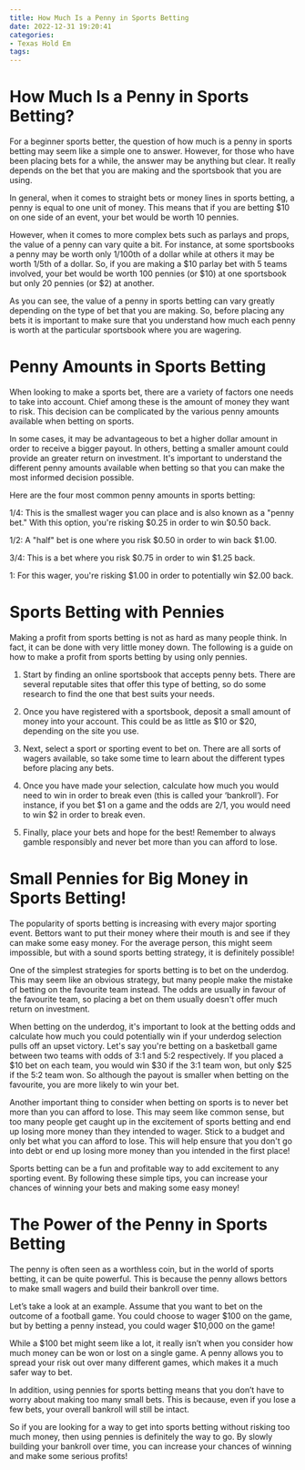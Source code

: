 ```yaml
---
title: How Much Is a Penny in Sports Betting
date: 2022-12-31 19:20:41
categories:
- Texas Hold Em
tags:
---
```



#  How Much Is a Penny in Sports Betting?

For a beginner sports better, the question of how much is a penny in sports betting may seem like a simple one to answer. However, for those who have been placing bets for a while, the answer may be anything but clear. It really depends on the bet that you are making and the sportsbook that you are using.

In general, when it comes to straight bets or money lines in sports betting, a penny is equal to one unit of money. This means that if you are betting $10 on one side of an event, your bet would be worth 10 pennies.

However, when it comes to more complex bets such as parlays and props, the value of a penny can vary quite a bit. For instance, at some sportsbooks a penny may be worth only 1/100th of a dollar while at others it may be worth 1/5th of a dollar. So, if you are making a $10 parlay bet with 5 teams involved, your bet would be worth 100 pennies (or $10) at one sportsbook but only 20 pennies (or $2) at another.

As you can see, the value of a penny in sports betting can vary greatly depending on the type of bet that you are making. So, before placing any bets it is important to make sure that you understand how much each penny is worth at the particular sportsbook where you are wagering.

#  Penny Amounts in Sports Betting

When looking to make a sports bet, there are a variety of factors one needs to take into account. Chief among these is the amount of money they want to risk. This decision can be complicated by the various penny amounts available when betting on sports.

In some cases, it may be advantageous to bet a higher dollar amount in order to receive a bigger payout. In others, betting a smaller amount could provide an greater return on investment. It's important to understand the different penny amounts available when betting so that you can make the most informed decision possible.

Here are the four most common penny amounts in sports betting:

1/4: This is the smallest wager you can place and is also known as a "penny bet." With this option, you're risking $0.25 in order to win $0.50 back.

1/2: A "half" bet is one where you risk $0.50 in order to win back $1.00.

3/4: This is a bet where you risk $0.75 in order to win $1.25 back.

1: For this wager, you're risking $1.00 in order to potentially win $2.00 back.

#  Sports Betting with Pennies

Making a profit from sports betting is not as hard as many people think. In fact, it can be done with very little money down. The following is a guide on how to make a profit from sports betting by using only pennies.

1. Start by finding an online sportsbook that accepts penny bets. There are several reputable sites that offer this type of betting, so do some research to find the one that best suits your needs.

2. Once you have registered with a sportsbook, deposit a small amount of money into your account. This could be as little as $10 or $20, depending on the site you use.

3. Next, select a sport or sporting event to bet on. There are all sorts of wagers available, so take some time to learn about the different types before placing any bets.

4. Once you have made your selection, calculate how much you would need to win in order to break even (this is called your ‘bankroll’). For instance, if you bet $1 on a game and the odds are 2/1, you would need to win $2 in order to break even.

5. Finally, place your bets and hope for the best! Remember to always gamble responsibly and never bet more than you can afford to lose.

#  Small Pennies for Big Money in Sports Betting!

The popularity of sports betting is increasing with every major sporting event. Bettors want to put their money where their mouth is and see if they can make some easy money. For the average person, this might seem impossible, but with a sound sports betting strategy, it is definitely possible!

One of the simplest strategies for sports betting is to bet on the underdog. This may seem like an obvious strategy, but many people make the mistake of betting on the favourite team instead. The odds are usually in favour of the favourite team, so placing a bet on them usually doesn't offer much return on investment.

When betting on the underdog, it's important to look at the betting odds and calculate how much you could potentially win if your underdog selection pulls off an upset victory. Let's say you're betting on a basketball game between two teams with odds of 3:1 and 5:2 respectively. If you placed a $10 bet on each team, you would win $30 if the 3:1 team won, but only $25 if the 5:2 team won. So although the payout is smaller when betting on the favourite, you are more likely to win your bet.

Another important thing to consider when betting on sports is to never bet more than you can afford to lose. This may seem like common sense, but too many people get caught up in the excitement of sports betting and end up losing more money than they intended to wager. Stick to a budget and only bet what you can afford to lose. This will help ensure that you don't go into debt or end up losing more money than you intended in the first place!

 Sports betting can be a fun and profitable way to add excitement to any sporting event. By following these simple tips, you can increase your chances of winning your bets and making some easy money!

#  The Power of the Penny in Sports Betting

The penny is often seen as a worthless coin, but in the world of sports betting, it can be quite powerful. This is because the penny allows bettors to make small wagers and build their bankroll over time.

Let’s take a look at an example. Assume that you want to bet on the outcome of a football game. You could choose to wager $100 on the game, but by betting a penny instead, you could wager $10,000 on the game!

While a $100 bet might seem like a lot, it really isn’t when you consider how much money can be won or lost on a single game. A penny allows you to spread your risk out over many different games, which makes it a much safer way to bet.

In addition, using pennies for sports betting means that you don’t have to worry about making too many small bets. This is because, even if you lose a few bets, your overall bankroll will still be intact.

So if you are looking for a way to get into sports betting without risking too much money, then using pennies is definitely the way to go. By slowly building your bankroll over time, you can increase your chances of winning and make some serious profits!